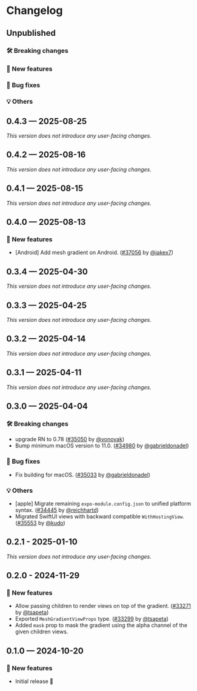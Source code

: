 # Changelog

## Unpublished

### 🛠 Breaking changes

### 🎉 New features

### 🐛 Bug fixes

### 💡 Others

## 0.4.3 — 2025-08-25

_This version does not introduce any user-facing changes._

## 0.4.2 — 2025-08-16

_This version does not introduce any user-facing changes._

## 0.4.1 — 2025-08-15

_This version does not introduce any user-facing changes._

## 0.4.0 — 2025-08-13

### 🎉 New features

- [Android] Add mesh gradient on Android. ([#37056](https://github.com/expo/expo/pull/37056) by [@jakex7](https://github.com/jakex7))

## 0.3.4 — 2025-04-30

_This version does not introduce any user-facing changes._

## 0.3.3 — 2025-04-25

_This version does not introduce any user-facing changes._

## 0.3.2 — 2025-04-14

_This version does not introduce any user-facing changes._

## 0.3.1 — 2025-04-11

_This version does not introduce any user-facing changes._

## 0.3.0 — 2025-04-04

### 🛠 Breaking changes

- upgrade RN to 0.78 ([#35050](https://github.com/expo/expo/pull/35050) by [@vonovak](https://github.com/vonovak))
- Bump minimum macOS version to 11.0. ([#34980](https://github.com/expo/expo/pull/34980) by [@gabrieldonadel](https://github.com/gabrieldonadel))

### 🐛 Bug fixes

- Fix building for macOS. ([#35033](https://github.com/expo/expo/pull/35033) by [@gabrieldonadel](https://github.com/gabrieldonadel))

### 💡 Others

- [apple] Migrate remaining `expo-module.config.json` to unified platform syntax. ([#34445](https://github.com/expo/expo/pull/34445) by [@reichhartd](https://github.com/reichhartd))
- Migrated SwiftUI views with backward compatible `WithHostingView`. ([#35553](https://github.com/expo/expo/pull/35553) by [@kudo](https://github.com/kudo))

## 0.2.1 - 2025-01-10

_This version does not introduce any user-facing changes._

## 0.2.0 - 2024-11-29

### 🎉 New features

- Allow passing children to render views on top of the gradient. ([#33271](https://github.com/expo/expo/pull/33271) by [@tsapeta](https://github.com/tsapeta))
- Exported `MeshGradientViewProps` type. ([#33299](https://github.com/expo/expo/pull/33299) by [@tsapeta](https://github.com/tsapeta))
- Added `mask` prop to mask the gradient using the alpha channel of the given children views.

## 0.1.0 — 2024-10-20

### 🎉 New features

- Initial release 🎉
